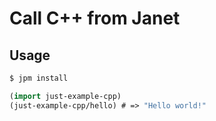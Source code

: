 # Call C++ from Janet

## Usage

```bash
$ jpm install
```

```clojure
(import just-example-cpp)
(just-example-cpp/hello) # => "Hello world!"
```